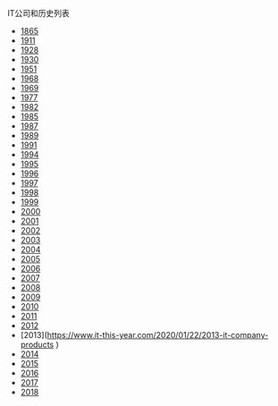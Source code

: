 IT公司和历史列表

* [1865]()
* [1911]()
* [1928]()
* [1930]()
* [1951](https://www.it-this-year.com/2020/01/22/1951-it-company-product)
* [1968](https://www.it-this-year.com/2020/01/22/1968-it-company-product)‎
* [1969](https://www.it-this-year.com/2020/01/22/1969-it-company-product‎)
* [1977](https://www.it-this-year.com/2020/01/22/1977-it-company-product )
* [1982](https://www.it-this-year.com/2020/01/22/1982-it-company-product)
* [1985](https://www.it-this-year.com/2020/01/22/1985-it-company-product)
* [1987](https://www.it-this-year.com/2020/01/22/1987-it-company-product)
* [1989](https://www.it-this-year.com/2020/01/22/1989-it-company-product)
* [1991](https://www.it-this-year.com/2020/01/22/1991-it-company-product)
* [1994](https://www.it-this-year.com/2020/01/22/1994-it-company-product)
* [1995]( https://www.it-this-year.com/2020/01/22/1995-it-company-products)
* [1996](https://www.it-this-year.com/2020/01/22/1996-it-company-products)
* [1997](https://www.it-this-year.com/2020/01/22/1997-it-company-products)
* [1998](https://www.it-this-year.com/2020/01/22/1998-it-company-products)
* [1999](https://www.it-this-year.com/2020/01/22/1999-it-company-products)
* [2000](https://www.it-this-year.com/2020/01/22/2000-it-company-product)
* [2001]()
* [2002](https://www.it-this-year.com/2020/01/22/2002-it-company-products)
* [2003](https://www.it-this-year.com/2020/01/22/2003-it-company-products)
* [2004](https://www.it-this-year.com/2020/01/22/2004-it-company-products)
* [2005](https://www.it-this-year.com/2020/01/22/2005-it-company-products)
* [2006](https://www.it-this-year.com/2020/01/22/2006-it-company-products)
* [2007](https://www.it-this-year.com/2020/01/22/2007-it-company-products)
* [2008](https://www.it-this-year.com/2020/01/22/2008-it-company-products)
* [2009](https://www.it-this-year.com/2020/01/22/2009-it-company-products)
* [2010](https://www.it-this-year.com/2020/01/22/2010-it-company-products)
* [2011]()
* [2012](https://www.it-this-year.com/2020/01/22/2012-it-company-products)
* [2013](https://www.it-this-year.com/2020/01/22/2013-it-company-products ‎)
* [2014](https://www.it-this-year.com/2020/01/22/it-product-2014)
* [2015]()
* [2016]()
* [2017]()
* [2018]()